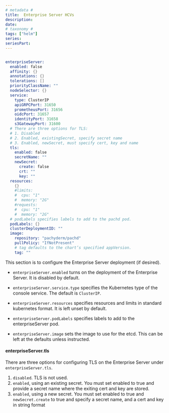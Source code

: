 ```yaml
---
# metadata # 
title:  Enterprise Server HCVs
description: 
date: 
# taxonomy #
tags: ["helm"]
series:
seriesPart:
--- 
```


```s

enterpriseServer:
  enabled: false
  affinity: {}
  annotations: {}
  tolerations: []
  priorityClassName: ""
  nodeSelector: {}
  service:
    type: ClusterIP
    apiGRPCPort: 31650
    prometheusPort: 31656
    oidcPort: 31657
    identityPort: 31658
    s3GatewayPort: 31600
  # There are three options for TLS:
  # 1. Disabled
  # 2. Enabled, existingSecret, specify secret name
  # 3. Enabled, newSecret, must specify cert, key and name
  tls:
    enabled: false
    secretName: ""
    newSecret:
      create: false
      crt: ""
      key: ""
  resources:
    {}
    #limits:
    #  cpu: "1"
    #  memory: "2G"
    #requests:
    #  cpu: "1"
    #  memory: "2G"
  # podLabels specifies labels to add to the pachd pod.
  podLabels: {}
  clusterDeploymentID: ""
  image:
    repository: "pachyderm/pachd"
    pullPolicy: "IfNotPresent"
    # tag defaults to the chart’s specified appVersion.
    tag: ""
```

This section is to configure the Enterprise Server deployment (if desired).

- `enterpriseServer.enabled` turns on the deployment of the Enterprise Server. It is disabled by default.

- `enterpriseServer.service.type` specifies the Kubernetes type of the console service. The default is `ClusterIP`.

- `enterpriseServer.resources` specifies resources and limits in standard kubernetes format. It is left unset by default.

- `enterpriseServer.podLabels` specifies labels to add to the enterpriseServer pod.

- `enterpriseServer.image` sets the image to use for the etcd. This can be left at the defaults unless instructed.

#### enterpriseServer.tls

There are three options for configuring TLS on the Enterprise Server under `enterpriseServer.tls`.

1. `disabled`. TLS is not used.
1. `enabled`, using an existing secret. You must set enabled to true and provide a secret name where the exiting cert and key are stored.
1. `enabled`, using a new secret. You must set enabled to true and `newSecret.create` to true and specify a secret name, and a cert and key in string format